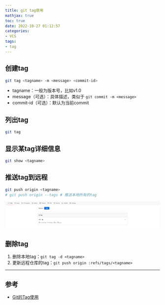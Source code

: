 ```yaml
---
title: git tag使用
mathjax: true
toc: true
date: 2022-10-27 01:12:57
categories:
- VCS
tags:
- tag
---
```


## 创建tag
```bash
git tag <tagname> -m <message> <commit-id>
```
- tagname：一般为版本号，比如v1.0
- message（可选）：具体描述，类似于 `git commit -m <message>`
- commit-id（可选）：默认为当前commit

<!--more-->

## 列出tag
```bash
git tag
```

## 显示某tag详细信息
```bash
git show <tagname>
```

## 推送tag到远程
```bash
git push origin <tagname>
# git push origin --tags # 推送本地所有的tag
```
![tag](./git-tag使用/1.jpg)

## 删除tag
1. 删除本地tag：`git tag -d <tagname>`
2. 更新远程仓库的tag：`git push origin :refs/tags/<tagname>`

___

## 参考
- [Git的Tag使用](https://www.jianshu.com/p/a07777d0b018)